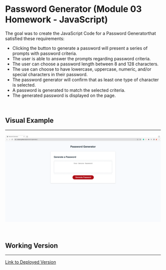 # Password Generator (Module 03 Homework - JavaScript)

The goal was to create the JavaScript Code for a Password Generatorthat satisfied these requirements:
- Clicking the button to generate a password will present a series of prompts with password criteria.
- The user is able to answer the prompts regarding password criteria.
- The user can choose a password length between 8 and 128 characters.
- The use can choose to have lowercase, uppercase, numeric, and/or special characters in their password.
- The password generator will confirm that as least one type of character is selected.
- A password is generated to match the selected criteria.
- The generated password is displayed on the page.

<br>

## Visual Example

---

![Visual of Deployed Webpage](./Assets/visual-exmple.png)

<br>

## Working Version

---

[Link to Deployed Version](https://a-down.github.io/password-generator/)